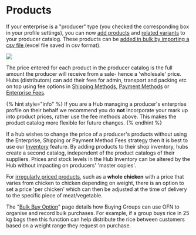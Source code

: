 # Products

If your enterprise is a "producer" type \(you checked the corresponding box in your profile settings\), you can now [add products](products.md) and [related variants](product-variants.md) to your producer catalog. These products can be [added in bulk by importing a csv file ](product-and-inventory-import.md)\(excel file saved in csv format\).

![](../../.gitbook/assets/products1.jpg)

The price entered for each product in the producer catalog is the full amount the producer will receive from a sale- hence a 'wholesale' price. Hubs \(distributors\) can add their fees for admin, transport and packing etc on top using fee options in [Shipping Methods](../shopfront/shipping-methods.md), [Payment Methods](../shopfront/payment-methods.md) or [Enterprise Fees](../shopfront/enterprise-fees.md).

{% hint style="info" %}
If you are a Hub managing a producer's enterprise profile on their behalf we recommend you do **not** incorporate your mark up into product prices, rather use the fee methods above.  This makes the product catalog more flexible for future changes.
{% endhint %}

If a hub wishes to change the price of a producer's products without using the Enterprise, Shipping or Payment Method Fees strategy then it is best to use our [Inventory](inventory-tool.md) feature.  By adding products to their shop inventory, hubs create a second catalog, independent of the product catalogs of their suppliers. Prices and stock levels in the Hub Inventory can be altered by the Hub without impacting on producers' 'master copies'. 

For [irregularly priced products](pricing-irregular-items-kg.md), such as a **whole chicken** with a price that varies from chicken to chicken depending on weight, there is an option to set a price 'per chicken' which can then be adjusted at the time of delivery to the specific piece of meat/vegetable.

The "[Bulk Buy Option](group-buy-for-bulk-ordering.md)" page details how Buying Groups can use OFN to organise and record bulk purchases.  For example, if a group buys rice in 25 kg bags then this function can help distribute the rice between customers based on a weight range they request on purchase. 


